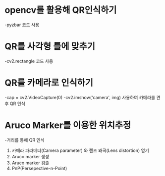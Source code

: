 # opencv를 활용해 QR인식하기
-pyzbar 코드 사용

# QR를 사각형 틀에 맞추기
-cv2.rectangle 코드 사용

# QR를 카메라로 인식하기
-cap = cv2.VideoCapture(0) 
-cv2.imshow('camera', img)
사용하여 카메라를 켠 후 QR 인식

# Aruco Marker를 이용한 위치추정
-거리를 통해 QR 인식
1. 카메라 파라메터(Camera parameter) 와 렌즈 왜곡(Lens distortion) 얻기
2. Aruco marker 생성
3. Aruco marker 검출
4. PnP(Persepective-n-Point)
